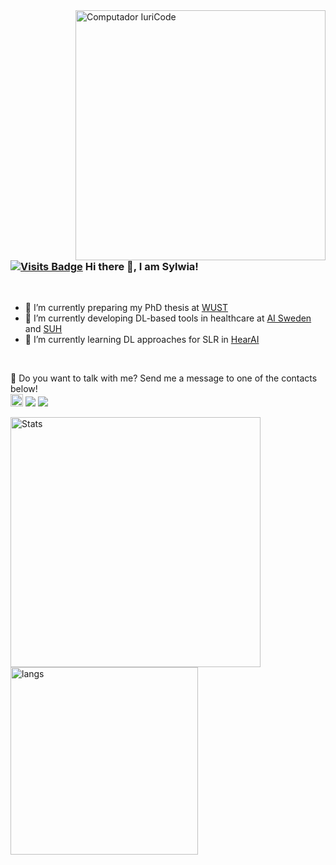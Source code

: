 <img src="https://raw.githubusercontent.com/MicaelliMedeiros/micaellimedeiros/master/image/computer-illustration.png" min-width="400px" max-width="400px" width="400px" align="right" alt="Computador IuriCode">

### [![Visits Badge](https://badges.pufler.dev/visits/majsylw/majsylw)](https://badges.pufler.dev/visits/majsylw/majsylw) Hi there 👋, I am Sylwia!
<br>

- 🔭 I’m currently preparing my PhD thesis at [WUST](https://pwr.edu.pl/en/)
- 👯 I’m currently developing DL-based tools in healthcare at [AI Sweden](https://www.ai.se/en) and [SUH](https://www.sahlgrenska.se/en/)
- 🌱 I’m currently learning DL approaches for SLR in [HearAI](https://www.hearai.pl/)

<br>
</p>

<p align="left">
💌  Do you want to talk with me? Send me a message to one of the contacts below! 
<br>
<a href="https://majsylw.netlify.app/" alt="website">
<img src='https://img.shields.io/badge/-majsylw.netlify.app-green' alt='website' height='20' /></a>

<a href="mailto:sylwia.majchrowska@pwr.edu.pl" alt="email">
<img src="https://img.shields.io/badge/-sylwia.majchrowska(at)pwr.edu.pl-e34c41?style=flat-square&labelColor=e34c41&logo=gmail&logoColor=white&link=sylwia.majchrowska@pwr.edu.pl" /></a>

<a href="https://www.linkedin.com/in/sylwia-majchrowska" alt="Linkedin">
<img src="https://img.shields.io/badge/-Sylwia%20Majchrowska-blue?style=flat-square&logo=Linkedin&logoColor=white&link=https://www.linkedin.com/in/sylwia-majchrowska" /></a>
</p>

<img src="https://github-readme-stats.vercel.app/api?username=majsylw&show_icons=true&count_private=true" min-width="400px" max-width="400px" width="400px" align="middle" alt="Stats"> <img src="https://github-readme-stats.vercel.app/api/top-langs/?username=majsylw" min-width="400px" max-width="300px" width="300px" align="middle" alt="langs">


<!--
**majsylw/majsylw** is a ✨ _special_ ✨ repository because its `README.md` (this file) appears on your GitHub profile.

Here are some ideas to get you started:

- 🔭 I’m currently working on ...
- 🌱 I’m currently learning ...
- 👯 I’m looking to collaborate on ...
- 🤔 I’m looking for help with ...
- 💬 Ask me about ...
- 📫 How to reach me: ...
- 😄 Pronouns: ...
- ⚡ Fun fact: ...
-->
